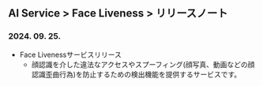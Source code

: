 ## AI Service > Face Liveness > リリースノート

### 2024. 09. 25.

* Face Livenessサービスリリース
    * 顔認識を介した違法なアクセスやスプーフィング(顔写真、動画などの顔認識歪曲行為)を防止するための検出機能を提供するサービスです。
